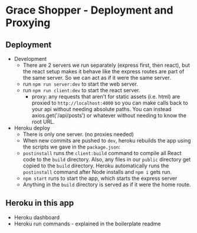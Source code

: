 # Grace Shopper - Deployment and Proxying

## Deployment 
- Development
  - There are 2 servers we run separately (express first, then react), but the react setup makes it behave like the express routes are part of the same server. So we can act as if it were the same server.
  - run `npm run server:dev` to start the web server.
  - run `npm run client:dev` to start the react server.
    - proxy: any requests that aren't for static assets (i.e. html) are proxied to `http://localhost:4000` so you can make calls back to your api without needing absolute paths. You can instead axios.get('/api/posts') or whatever without needing to know the root URL.
- Heroku deploy
  - There is only one server. (no proxies needed)
  - When new commits are pushed to `dev`, heroku rebuilds the app using the scripts we gave in the `package.json`:
  - `postinstall` runs the `client:build` command to compile all React code to the `build` directory. Also, any files in our `public` directory get copied to the `build` directory. Heroku automatically runs the `postinstall` command after Node installs and `npm i` gets run.
  - `npm start` runs to start the app, which starts the express server
  - Anything in the `build` directory is served as if it were the home route.

## Heroku in this app
- Heroku dashboard
- Heroku run commands - explained in the boilerplate readme
